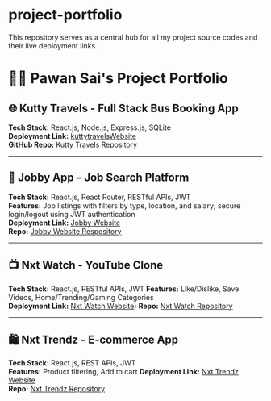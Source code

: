 # project-portfolio
This repository serves as a central hub for all my project source codes and their live deployment links.

# 🧑‍💻 Pawan Sai's Project Portfolio

## 🌐 Kutty Travels - Full Stack Bus Booking App
**Tech Stack:** React.js, Node.js, Express.js, SQLite  
**Deployment Link:** [kuttytravelsWebsite](https://busticketing-om3n.onrender.com/)  
**GitHub Repo:** [Kutty Travels Repository](https://github.com/pawancodes22/BusTicketing.git)

---

## 💼 Jobby App – Job Search Platform  
**Tech Stack:** React.js, React Router, RESTful APIs, JWT  
**Features:** Job listings with filters by type, location, and salary; secure login/logout using JWT authentication  
**Deployment Link:** [Jobby Website](https://pawancjobby.ccbp.tech/)  
**Repo:** [Jobby Website Respository](https://github.com/pawancodes22/theJobbyApp.git)

---

## 📺 Nxt Watch - YouTube Clone
**Tech Stack:** React.js, RESTful APIs, JWT 
**Features:** Like/Dislike, Save Videos, Home/Trending/Gaming Categories  
**Deployment Link:** [Nxt Watch Website](https://thenxtwatch.ccbp.tech)) 
**Repo:** [Nxt Watch Repository](https://github.com/pawancodes22/theNxtWatch.git)

---

## 🛍️ Nxt Trendz - E-commerce App
**Tech Stack:** React.js, REST APIs, JWT  
**Features:** Product filtering, Add to cart
**Deployment Link:** [Nxt Trendz Website](https://pawanxtrendz.ccbp.tech/)  
**Repo:** [Nxt Trendz Repository](https://github.com/pawancodes22/theNxtTrendz.git)

